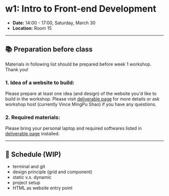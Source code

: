 # w1: Intro to Front-end Development

- **Date:** 14:00 - 17:00, Saturday, March 30
- **Location:** Room 15

---

## 📚 Preparation before class

Materials in following list should be prepared before week 1 workshop. Thank you!

### 1. Idea of a website to build:

Please prepare at least one idea (and design) of the website you'd like to build in the workshop. Please visit [deliverable page](itp-front-end/deliverable?id=_1-idea-of-the-website-to-build) for more details or ask workshop host (currently Vince MingPu Shao) if you have any questions.

### 2. Required materials:

Please bring your personal laptop and required softwares listed in [deliverable page](itp-front-end/deliverable?id=_2-personal-laptop-with-required-softwares) installed.

---

## 📍 Schedule (WIP)

- terminal and git
- design principle (grid and component)
- static v.s. dynamic
- project setup
- HTML as website entry point

